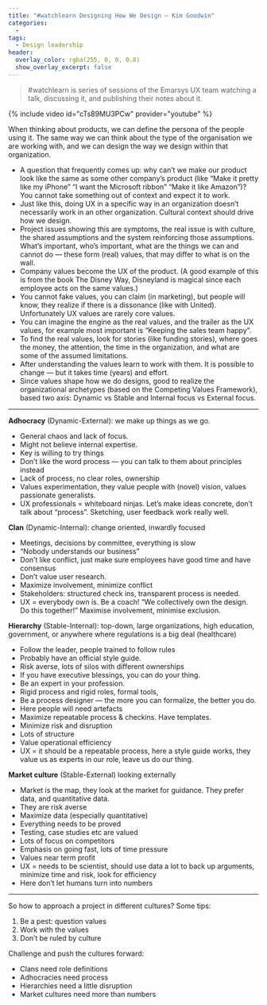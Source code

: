 ```yaml
---
title: "#watchlearn Designing How We Design — Kim Goodwin"
categories:
  - 
tags:
  - Design leadership
header:
  overlay_color: rgba(255, 0, 0, 0.8)
  show_overlay_excerpt: false
---
```


> #watchlearn is series of sessions of the Emarsys UX team watching a talk, discussing it, and publishing their notes about it.

{% include video id="cTs89MU3PCw" provider="youtube" %}

When thinking about products, we can define the persona of the people using it. The same way we can think about the type of the organisation we are working with, and we can design the way we design within that organization.

- A question that frequently comes up: why can’t we make our product look like the same as some other company’s product (like “Make it pretty like my iPhone” “I want the Microsoft ribbon” “Make it like Amazon”)? You cannot take something out of context and expect it to work.
- Just like this, doing UX in a specific way in an organization doesn’t necessarily work in an other organization. Cultural context should drive how we design.
- Project issues showing this are symptoms, the real issue is with culture, the shared assumptions and the system reinforcing those assumptions. What’s important, who’s important, what are the things we can and cannot do — these form (real) values, that may differ to what is on the wall.
- Company values become the UX of the product. (A good example of this is from the book The Disney Way, Disneyland is magical since each employee acts on the same values.)
- You cannot fake values, you can claim (in marketing), but people will know, they realize if there is a dissonance (like with United). Unfortunately UX values are rarely core values.
- You can imagine the engine as the real values, and the trailer as the UX values, for example most important is “Keeping the sales team happy”.
- To find the real values, look for stories (like funding stories), where goes the money, the attention, the time in the organization, and what are some of the assumed limitations.
- After understanding the values learn to work with them. It is possible to change — but it takes time (years) and effort.
- Since values shape how we do designs, good to realize the organizational archetypes (based on the Competing Values Framework), based two axis: Dynamic vs Stable and Internal focus vs External focus.

---

**Adhocracy** (Dynamic-External): we make up things as we go.

- General chaos and lack of focus.
- Might not believe internal expertise.
- Key is willing to try things
- Don’t like the word process — you can talk to them about principles instead
- Lack of process, no clear roles, ownership
- Values experimentation, they value people with (novel) vision, values passionate generalists.
- UX professionals = whiteboard ninjas. Let’s make ideas concrete, don’t talk about “process”. Sketching, user feedback work really well.

**Clan** (Dynamic-Internal): change oriented, inwardly focused

- Meetings, decisions by committee, everything is slow
- “Nobody understands our business”
- Don’t like conflict, just make sure employees have good time and have consensus
- Don’t value user research.
- Maximize involvement, minimize conflict
- Stakeholders: structured check ins, transparent process is needed.
- UX = everybody own is. Be a coach! “We collectively own the design. Do this together!” Maximise involvement, minimise exclusion.

**Hierarchy** (Stable-Internal): top-down, large organizations, high education, government, or anywhere where regulations is a big deal (healthcare)

- Follow the leader, people trained to follow rules
- Probably have an official style guide.
- Risk averse, lots of silos with different ownerships
- If you have executive blessings, you can do your thing.
- Be an expert in your profession.
- Rigid process and rigid roles, formal tools,
- Be a process designer — the more you can formalize, the better you do.
- Here people will need artefacts
- Maximize repeatable process & checkins. Have templates.
- Minimize risk and disruption
- Lots of structure
- Value operational efficiency
- UX = it should be a repeatable process, here a style guide works, they value us as experts in our role, leave us do our thing.

**Market culture** (Stable-External) looking externally

- Market is the map, they look at the market for guidance. They prefer data, and quantitative data.
- They are risk averse
- Maximize data (especially quantitative)
- Everything needs to be proved
- Testing, case studies etc are valued
- Lots of focus on competitors
- Emphasis on going fast, lots of time pressure
- Values near term profit
- UX = needs to be scientist, should use data a lot to back up arguments, minimize time and risk, look for efficiency
- Here don’t let humans turn into numbers

---

So how to approach a project in different cultures? Some tips:

1. Be a pest: question values
2. Work with the values
3. Don’t be ruled by culture

Challenge and push the cultures forward:

- Clans need role definitions
- Adhocracies need process
- Hierarchies need a little disruption
- Market cultures need more than numbers
